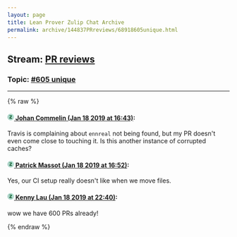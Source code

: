 ```yaml
---
layout: page
title: Lean Prover Zulip Chat Archive 
permalink: archive/144837PRreviews/68918605unique.html
---
```


## Stream: [PR reviews](index.html)
### Topic: [#605 unique](68918605unique.html)

---


{% raw %}
#### [![Click to go to Zulip](../../assets/img/zulip2.png) Johan Commelin (Jan 18 2019 at 16:43)](https://leanprover.zulipchat.com/#narrow/stream/144837-PR%20reviews/topic/%23605%20unique/near/156377215):
Travis is complaining about `ennreal` not being found, but my PR doesn't even come close to touching it. Is this another instance of corrupted caches?

#### [![Click to go to Zulip](../../assets/img/zulip2.png) Patrick Massot (Jan 18 2019 at 16:52)](https://leanprover.zulipchat.com/#narrow/stream/144837-PR%20reviews/topic/%23605%20unique/near/156377966):
Yes, our CI setup really doesn't like when we move files.

#### [![Click to go to Zulip](../../assets/img/zulip2.png) Kenny Lau (Jan 18 2019 at 22:40)](https://leanprover.zulipchat.com/#narrow/stream/144837-PR%20reviews/topic/%23605%20unique/near/156401887):
wow we have 600 PRs already!


{% endraw %}
